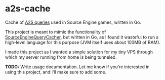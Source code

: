 # a2s-cache
Cache of [A2S queries](https://developer.valvesoftware.com/wiki/Server_queries) used in Source Engine games, written in Go.

This project is meant to mimic the functionality of [SourceEngineQueryCacher](https://github.com/hyperxpro/SourceEngineQueryCacher/), 
but written in Go, as I found it wasteful to run a high-level language for this purpose (JVM itself uses about 100MB
of RAM).

I made this project as I wanted a simple solution for my tiny VPS through which my server running from home is
being tunneled.

**TODO:** Write usage documentation. Let me know if you're interested in using this project, and I'll make sure to add
some.
